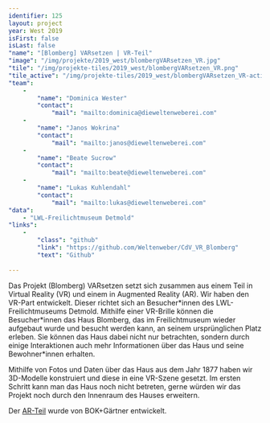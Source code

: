 ```yaml
---
identifier: 125
layout: project
year: West 2019
isFirst: false
isLast: false
"name": "[Blomberg] VARsetzen | VR-Teil"
"image": "/img/projekte/2019_west/blombergVARsetzen_VR.jpg"
"tile": "/img/projekte-tiles/2019_west/blombergVARsetzen_VR.png"
"tile_active": "/img/projekte-tiles/2019_west/blombergVARsetzen_VR-active.png"
"team":
    -
        "name": "Dominica Wester"
        "contact":
            "mail": "mailto:dominica@dieweltenweberei.com"
    -
        "name": "Janos Wokrina"
        "contact":
            "mail": "mailto:janos@dieweltenweberei.com"
    -
        "name": "Beate Sucrow"
        "contact":
            "mail": "mailto:beate@dieweltenweberei.com"
    -
        "name": "Lukas Kuhlendahl"
        "contact":
            "mail": "mailto:lukas@dieweltenweberei.com"
"data":
    - "LWL-Freilichtmuseum Detmold"
"links":
    -
        "class": "github"
        "link": "https://github.com/Weltenweber/CdV_VR_Blomberg"
        "text": "Github"
           
---
```

Das Projekt (Blomberg) VARsetzen setzt sich zusammen aus einem Teil in Virtual Reality (VR) und einem in Augmented Reality (AR). 
Wir haben den VR-Part entwickelt. Dieser richtet sich an Besucher\*innen des LWL-Freilichtmuseums Detmold. Mithilfe einer VR-Brille können die Besucher\*innen das Haus Blomberg, das im Freilichtmuseum wieder aufgebaut wurde und besucht werden kann, an seinem ursprünglichen Platz erleben. Sie können das Haus dabei nicht nur betrachten, sondern durch einige Interaktionen auch mehr Informationen über das Haus und seine Bewohner\*innen erhalten.

Mithilfe von Fotos und Daten über das Haus aus dem Jahr 1877 haben wir 3D-Modelle konstruiert und diese in eine VR-Szene gesetzt. Im ersten Schritt kann man das Haus noch nicht betreten, gerne würden wir das Projekt noch durch den Innenraum des Hauses erweitern.

Der <a href="/projects/2019_west/blombergVARsetzen_AR.html" target="_blank">AR-Teil</a> wurde von BOK+Gärtner entwickelt. 